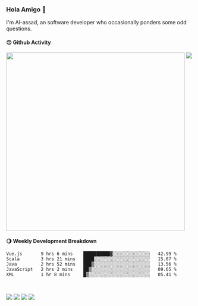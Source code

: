 ### Hola Amigo 🤣   

I'm Al-assad, an software developer who occasionally ponders some odd questions.  
 
#### 🙃 Github Activity 
<div>
  <img src="https://github-readme-stats.vercel.app/api?username=al-assad&show_icons=true" align="top" style="display: inline-block;" width="480"/>
  <img src="https://github-readme-stats.vercel.app/api/top-langs/?username=al-assad&hide=css,html&langs_count=8&layout=compact" align="top" style="display: inline-block;"/>
</div>

#### 🌖 Weekly Development Breakdown
<!--START_SECTION:waka-->
```text
Vue.js       9 hrs 6 mins    ██████████▓░░░░░░░░░░░░░░   42.99 % 
Scala        3 hrs 21 mins   ████░░░░░░░░░░░░░░░░░░░░░   15.87 % 
Java         2 hrs 52 mins   ███▒░░░░░░░░░░░░░░░░░░░░░   13.56 % 
JavaScript   2 hrs 2 mins    ██▒░░░░░░░░░░░░░░░░░░░░░░   09.65 % 
XML          1 hr 8 mins     █▒░░░░░░░░░░░░░░░░░░░░░░░   05.41 % 
```
<!--END_SECTION:waka-->

<br>

<a href="https://twitter.com/Alassad_dev"><img src="https://img.shields.io/badge/Twitter-@Alassad__dev-blue?style=flat&logo=twitter" /></a>
<a href="https://t.me/alassad_dev"><img src="https://img.shields.io/badge/Telegram-@alassad__dev-orange?style=flat&logo=telegram" /></a>
<a href="https://yulinying.notion.site"><img src="https://img.shields.io/badge/Notion-Al--assad's_Blog-red?style=flat&logo=notion" /></a>
<a href="https://yulinying.notion.site/Notes-0dbfb98e35034fd5ba4a21cea8006145"><img src="https://img.shields.io/badge/Notion-Al--assad's_Note-yellow?style=flat&logo=notion" /></a>

